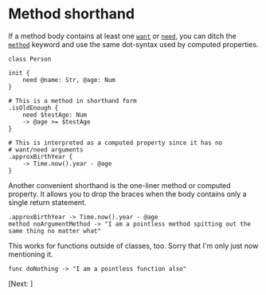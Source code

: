 # Method shorthand

If a method body contains at least one
[`want`](../Keywords.md#want) or [`need`](../Keywords.md#need),
you can ditch the [`method`](../Keywords.md#method) keyword and
use the same dot-syntax used by computed properties.

    class Person

    init {
        need @name: Str, @age: Num
    }

    # This is a method in shorthand form
    .isOldEnough {
        need $testAge: Num
        -> @age >= $testAge
    }

    # This is interpreted as a computed property since it has no
    # want/need arguments
    .approxBirthYear {
        -> Time.now().year - @age
    }

Another convenient shorthand is the one-liner method or computed property.
It allows you to drop the braces when the body contains only a single return statement.

    .approxBirthYear -> Time.now().year - @age
    method noArgumentMethod -> "I am a pointless method spitting out the same thing no matter what"

This works for functions outside of classes, too. Sorry that I'm only just now mentioning it.

    func doNothing -> "I am a pointless function also"

[Next: ]